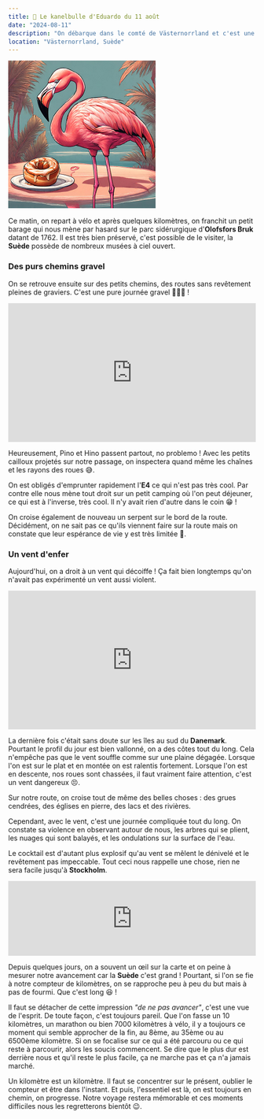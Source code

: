 ```yaml
---
title: 🥮 Le kanelbulle d'Eduardo du 11 août
date: "2024-08-11"
description: "On débarque dans le comté de Västernorrland et c'est une véritable soufflerie !"
location: "Västernorrland, Suède"
---
```


![Kanelbullar d'Eduardo](../kanelbullar_eduardo.png)

Ce matin, on repart à vélo et après quelques kilomètres, on franchit un petit barage qui nous mène par hasard sur le parc sidérurgique d'**Olofsfors Bruk** datant de 1762. Il est très bien préservé, c'est possible de le visiter, la **Suède** possède de nombreux musées à ciel ouvert.

### Des purs chemins gravel

On se retrouve ensuite sur des petits chemins, des routes sans revêtement pleines de graviers. C'est une pure journée gravel 🚵🏼‍♂️ !

<div style="width: 100%; height: 0; position: relative; padding-bottom: 56%;"><iframe src="https://giphy.com/embed/MtcMcn4ZwScJnReOi2" style="top: 0; left: 0; width: 100%; height: 100%; position: absolute; border: 0;" allowfullscreen scrolling="no" allow="encrypted-media;" class="giphy-embed"></iframe></div>
 
Heureusement, Pino et Hino passent partout, no problemo ! Avec les petits cailloux projetés sur notre passage, on inspectera quand même les chaînes et les rayons des roues 😅.

On est obligés d'emprunter rapidement l'**E4** ce qui n'est pas très cool. Par contre elle nous mène tout droit sur un petit camping où l'on peut déjeuner, ce qui est à l'inverse, très cool. Il n'y avait rien d'autre dans le coin 😁 !

On croise également de nouveau un serpent sur le bord de la route. Décidément, on ne sait pas ce qu'ils viennent faire sur la route mais on constate que leur espérance de vie y est très limitée 🧐.

### Un vent d'enfer

Aujourd'hui, on a droit à un vent qui décoiffe ! Ça fait bien longtemps qu'on n'avait pas expérimenté un vent aussi violent.

<div style="width: 100%; height: 0; position: relative; padding-bottom: 56%;"><iframe src="https://giphy.com/embed/HmTLatwLWpTQk" style="top: 0; left: 0; width: 100%; height: 100%; position: absolute; border: 0;" allowfullscreen scrolling="no" allow="encrypted-media;" class="giphy-embed"></iframe></div>

La dernière fois c'était sans doute sur les îles au sud du **Danemark**. Pourtant le profil du jour est bien vallonné, on a des côtes tout du long. Cela n'empêche pas que le vent souffle comme sur une plaine dégagée. Lorsque l'on est sur le plat et en montée on est ralentis fortement. Lorsque l'on est en descente, nos roues sont chassées, il faut vraiment faire attention, c'est un vent dangereux 😣.

Sur notre route, on croise tout de même des belles choses : des grues cendrées, des églises en pierre, des lacs et des rivières.

Cependant, avec le vent, c'est une journée compliquée tout du long. On constate sa violence en observant autour de nous, les arbres qui se plient, les nuages qui sont balayés, et les ondulations sur la surface de l'eau.

Le cocktail est d'autant plus explosif qu'au vent se mêlent le dénivelé et le revêtement pas impeccable. Tout ceci nous rappelle une chose, rien ne sera facile jusqu'à **Stockholm**.

<div style="left: 0; width: 100%; height: 152px; position: relative;"><iframe src="https://open.spotify.com/embed/track/5gxIJq36ODYOpBECJkHrar?utm_source=oembed" style="top: 0; left: 0; width: 100%; height: 100%; position: absolute; border: 0;" allowfullscreen allow="clipboard-write; encrypted-media; fullscreen; picture-in-picture;"></iframe></div>

Depuis quelques jours, on a souvent un œil sur la carte et on peine à mesurer notre avancement car la **Suède** c'est grand ! Pourtant, si l'on se fie à notre compteur de kilomètres, on se rapproche peu à peu du but mais à pas de fourmi. Que c'est long 😆 !

Il faut se détacher de cette impression _"de ne pas avancer"_, c'est une vue de l'esprit. De toute façon, c'est toujours pareil. Que l'on fasse un 10 kilomètres, un marathon ou bien 7000 kilomètres à vélo, il y a toujours ce moment qui semble approcher de la fin, au 8ème, au 35ème ou au 6500ème kilomètre. Si on se focalise sur ce qui a été parcouru ou ce qui reste à parcourir, alors les soucis commencent. Se dire que le plus dur est derrière nous et qu'il reste le plus facile, ça ne marche pas et ça n'a jamais marché.

Un kilomètre est un kilomètre. Il faut se concentrer sur le présent, oublier le compteur et être dans l'instant. Et puis, l'essentiel est là, on est toujours en chemin, on progresse. Notre voyage restera mémorable et ces moments difficiles nous les regretterons bientôt 😉.
